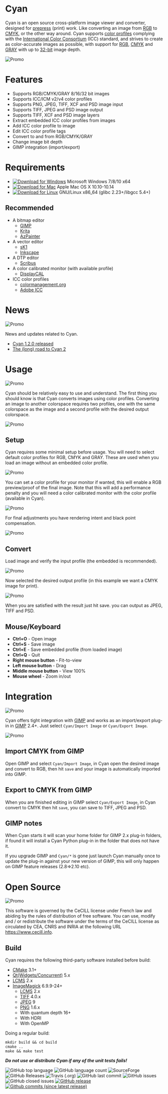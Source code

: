 # Cyan

Cyan is an open source cross-platform image viewer and converter, designed for [prepress](https://en.wikipedia.org/wiki/Prepress) (print) work. Like converting an image from [RGB](https://en.wikipedia.org/wiki/RGB_color_model) to [CMYK](https://en.wikipedia.org/wiki/CMYK_color_model), or the other way around. Cyan supports [color profiles](https://en.wikipedia.org/wiki/ICC_profile) complying with the [International Color Consortium](http://www.color.org/index.xalter) (ICC) standard, and strives to create as color-accurate images as possible, with support for [RGB](https://en.wikipedia.org/wiki/RGB_color_model), [CMYK](https://en.wikipedia.org/wiki/CMYK_color_model) and [GRAY](https://en.wikipedia.org/wiki/Grayscale) with up to [32-bit](https://en.wikipedia.org/wiki/32-bit) image depth.

![Promo](https://github.com/rodlie/cyan/raw/master/docs/images/cyan-promo-01.png)

# Features

* Supports RGB/CMYK/GRAY 8/16/32 bit images
* Supports ICC/ICM v2/v4 color profiles
* Supports PNG, JPEG, TIFF, XCF and PSD image input
* Supports TIFF, JPEG and PSD image output
* Supports TIFF, XCF and PSD image layers
* Extract embedded ICC color profiles from images
* Add ICC color profile to image
* Edit ICC color profile tags
* Convert to and from RGB/CMYK/GRAY
* Change image bit depth
* GIMP integration (import/export)

# Requirements

 * [![Download for Windows](https://github.com/rodlie/cyan/raw/master/docs/images/download_for_windows.png)](https://github.com/rodlie/cyan/releases/latest) Microsoft Windows 7/8/10 x64
 * [![Download for Mac](https://github.com/rodlie/cyan/raw/master/docs/images/download_for_mac.png)](https://github.com/rodlie/cyan/releases/latest) Apple Mac OS X 10.10-10.14
 * [![Download for Linux](https://github.com/rodlie/cyan/raw/master/docs/images/download_for_linux.png)](https://github.com/rodlie/cyan/releases/latest) GNU/Linux x86_64 (glibc 2.23+/libgcc 5.4+)

## Recommended

 * A bitmap editor
   * [GIMP](https://www.gimp.org)
   * [Krita](https://krita.org)
   * [AzPainter](https://github.com/symbian9/azpainter)
 * A vector editor
   * [sK1](https://sk1project.net/)
   * [Inkscape](https://inkscape.org/)
 * A DTP editor
   * [Scribus](https://www.scribus.net/)
 * A color calibrated monitor (with available profile)
   * [DisplayCAL](https://displaycal.net/)
 * ICC color profiles
   * [colormanagement.org](http://www.colormanagement.org)
   * [Adobe ICC](https://www.adobe.com/support/downloads/iccprofiles/icc_eula_win_end.html)

# News
![Promo](https://github.com/rodlie/cyan/raw/master/docs/images/cyan-promo-02.png)

News and updates related to Cyan.

 * [Cyan 1.2.0 released](https://github.com/rodlie/cyan/releases/tag/1.2.0)
 * [The (long) road to Cyan 2](https://github.com/rodlie/cyan/issues/12)

# Usage
![Promo](https://github.com/rodlie/cyan/raw/master/docs/images/cyan-promo-04.png)

Cyan should be relatively easy to use and understand. The first thing you should know is that Cyan converts images using color profiles. Converting an image to another colorspace requires two profiles, one with the same colorspace as the image and a second profile with the desired output colorspace.

![Promo](https://github.com/rodlie/cyan/raw/master/docs/images/cyan-screenshot-01.png)

## Setup

Cyan requires some minimal setup before usage. You will need to select default color profiles for RGB, CMYK and GRAY. These are used when you load an image without an embedded color profile.

![Promo](https://github.com/rodlie/cyan/raw/master/docs/images/cyan-usage-02.png)

You can set a color profile for your monitor if wanted, this will enable a RGB preview/proof of the final image. Note that this will add a performance penalty and you will need a color calibrated monitor with the color profile (available in Cyan).

![Promo](https://github.com/rodlie/cyan/raw/master/docs/images/cyan-usage-05.png)

For final adjustments you have rendering intent and black point compensation.

![Promo](https://github.com/rodlie/cyan/raw/master/docs/images/cyan-usage-06.png)

## Convert

Load image and verify the input profile (the embedded is recommended).

![Promo](https://github.com/rodlie/cyan/raw/master/docs/images/cyan-usage-07.png)

Now selected the desired output profile (in this example we want a CMYK image for print).

![Promo](https://github.com/rodlie/cyan/raw/master/docs/images/cyan-usage-08.png)

When you are satisfied with the result just hit save. you can output as JPEG, TIFF and PSD.

## Mouse/Keyboard

* **Ctrl+O** - Open image
* **Ctrl+S** - Save image
* **Ctrl+E** - Save embedded profile (from loaded image)
* **Ctrl+Q** - Quit
* **Right mouse button** - Fit-to-view
* **Left mouse button** - Drag
* **Middle mouse button** - View 100%
* **Mouse wheel** - Zoom in/out

# Integration
![Promo](https://github.com/rodlie/cyan/raw/master/docs/images/cyan-promo-06.png)

Cyan offers tight integration with [GIMP](https://www.gimp.org) and works as an import/export plug-in in [GIMP](https://www.gimp.org) 2.4+. Just select ``Cyan/Import Image`` or ``Cyan/Export Image``.

![Promo](https://github.com/rodlie/cyan/raw/master/docs/images/cyan-promo-07.png)

## Import CMYK from GIMP

Open GIMP and select ``Cyan/Import Image``, in Cyan open the desired image and convert to RGB, then hit ``save`` and your image is automatically imported into GIMP.

## Export to CMYK from GIMP

When you are finished editing in GIMP select ``Cyan/Export Image``, in Cyan convert to CMYK then hit ``save``, you can save to TIFF, JPEG and PSD.

## GIMP notes

When Cyan starts it will scan your home folder for GIMP 2.x plug-in folders, if found it will install a Cyan Python plug-in in the folder that does not have it. 

If you upgrade GIMP and ``Cyan/*`` is gone just launch Cyan manually once to update the plug-in against your new version of GIMP, this will only happen on GIMP feature releases (2.8=>2.10 etc).

# Open Source
![Promo](https://github.com/rodlie/cyan/raw/master/docs/images/cyan-promo-05.png)

This software is governed by the CeCILL license under French law and abiding by the rules of distribution of free software. You can use, modify and / or redistribute the software under the terms of the CeCILL license as circulated by CEA, CNRS and INRIA at the following URL https://www.cecill.info.
## Build

Cyan requires the following third-party software installed before build:

 * [CMake](https://cmake.org/) 3.1+
 * [Qt(Widgets/Concurrent)](https://www.qt.io/) 5.x
 * [LCMS](http://www.littlecms.com/) 2.x
 * [ImageMagick](http://imagemagick.org/script/index.php) 6.9.9-24+
   * [LCMS](http://www.littlecms.com/) 2.x
   * [TIFF](http://www.simplesystems.org/libtiff/) 4.0.x
   * [JPEG](https://www.ijg.org/) 9
   * [PNG](http://www.libpng.org/pub/png/libpng.html) 1.6.x
   * With quantum depth 16+
   * With HDRI
   * With OpenMP

Doing a regular build:
```
mkdir build && cd build
cmake ..
make && make test
```

 ***Do not use or distribute Cyan if any of the unit tests fails!***

![GitHub top language](https://img.shields.io/github/languages/top/rodlie/cyan.svg) ![GitHub language count](https://img.shields.io/github/languages/count/rodlie/cyan.svg) ![SourceForge](https://img.shields.io/sourceforge/dm/prepress.svg) 
![GitHub Releases](https://img.shields.io/github/downloads/rodlie/cyan/latest/total.svg) ![Travis (.org)](https://img.shields.io/travis/rodlie/cyan.svg) ![GitHub last commit](https://img.shields.io/github/last-commit/rodlie/cyan.svg) ![GitHub issues](https://img.shields.io/github/issues-raw/rodlie/cyan.svg) ![GitHub closed issues](https://img.shields.io/github/issues-closed/rodlie/cyan.svg) [![GitHub release](https://img.shields.io/github/release/rodlie/cyan.svg)](https://github.com/rodlie/cyan/releases) [![Github commits (since latest release)](https://img.shields.io/github/commits-since/rodlie/cyan/latest.svg)](https://github.com/rodlie/cyan)
